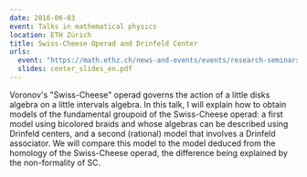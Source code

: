 ```yaml
---
date: 2016-06-03
event: Talks in mathematical physics
location: ETH Zürich
title: Swiss-Cheese Operad and Drinfeld Center
urls:
  event: "https://math.ethz.ch/news-and-events/events/research-seminars/talks-in-mathematical-physics.html?s=fs16"
  slides: center_slides_en.pdf
---
```


Voronov's "Swiss-Cheese" operad governs the action of a little disks algebra on a little intervals algebra. In this talk, I will explain how to obtain models of the fundamental groupoid of the Swiss-Cheese operad: a first model using bicolored braids and whose algebras can be described using Drinfeld centers, and a second (rational) model that involves a Drinfeld associator. We will compare this model to the model deduced from the homology of the Swiss-Cheese operad, the difference being explained by the non-formality of SC.

